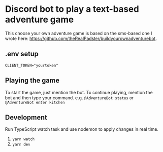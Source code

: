 # Discord bot to play a text-based adventure game
This choose your own adventure game is based on the sms-based one I wrote here: https://github.com/theRealPadster/buildyourownadventurebot.

## .env setup
```
CLIENT_TOKEN="yourtoken"
```

## Playing the game
To start the game, just mention the bot. To continue playing, mention the bot and then type your command.
e.g. `@AdventureBot status` or `@AdventureBot enter kitchen`

## Development
Run TypeScript watch task and use nodemon to apply changes in real time.
1. `yarn watch`
2. `yarn dev`
